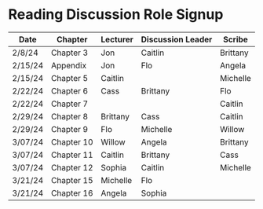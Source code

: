 # Reading Discussion Role Signup

| Date    | Chapter    | Lecturer  | Discussion Leader | Scribe    |
| ------- | ---------- | --------- | ----------------- | --------- |
| 2/8/24  | Chapter 3  |     Jon   |       Caitlin     | Brittany  |
| 2/15/24 | Appendix   |     Jon   |        Flo        |    Angela|
| 2/15/24 | Chapter 5  | Caitlin   |           |     Michelle      |
| 2/22/24 | Chapter 6  | Cass      |     Brittany      |   Flo     |
| 2/22/24 | Chapter 7  |           |                   | Caitlin   |
| 2/29/24 | Chapter 8  |  Brittany |        Cass       |Caitlin           |
| 2/29/24 | Chapter 9  |      Flo  |          Michelle | Willow    |
| 3/07/24 | Chapter 10 |  Willow   |        Angela           |      Brittany     |
| 3/07/24 | Chapter 11 |  Caitlin  |       Brittany            |  Cass         |
| 3/07/24 | Chapter 12 |  Sophia   | Caitlin           |        Michelle   |
| 3/21/24 | Chapter 15 |  Michelle  |         Flo       |           |
| 3/21/24 | Chapter 16 | Angela        |     Sophia        |    |


